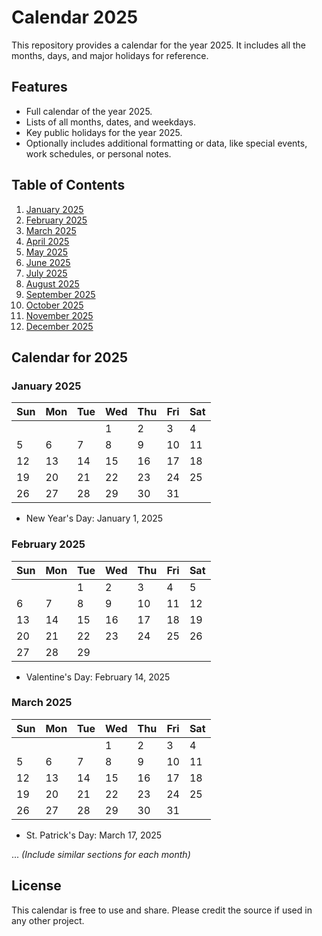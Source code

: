 # Calendar 2025

This repository provides a calendar for the year 2025. It includes all the months, days, and major holidays for reference.

## Features

- Full calendar of the year 2025.
- Lists of all months, dates, and weekdays.
- Key public holidays for the year 2025.
- Optionally includes additional formatting or data, like special events, work schedules, or personal notes.

## Table of Contents

1. [January 2025](#january-2025)
2. [February 2025](#february-2025)
3. [March 2025](#march-2025)
4. [April 2025](#april-2025)
5. [May 2025](#may-2025)
6. [June 2025](#june-2025)
7. [July 2025](#july-2025)
8. [August 2025](#august-2025)
9. [September 2025](#september-2025)
10. [October 2025](#october-2025)
11. [November 2025](#november-2025)
12. [December 2025](#december-2025)

## Calendar for 2025

### January 2025

| Sun | Mon | Tue | Wed | Thu | Fri | Sat |
| --- | --- | --- | --- | --- | --- | --- |
|     |     |     | 1   | 2   | 3   | 4   |
| 5   | 6   | 7   | 8   | 9   | 10  | 11  |
| 12  | 13  | 14  | 15  | 16  | 17  | 18  |
| 19  | 20  | 21  | 22  | 23  | 24  | 25  |
| 26  | 27  | 28  | 29  | 30  | 31  |     |

- New Year's Day: January 1, 2025

### February 2025

| Sun | Mon | Tue | Wed | Thu | Fri | Sat |
| --- | --- | --- | --- | --- | --- | --- |
|     |     | 1   | 2   | 3   | 4   | 5   |
| 6   | 7   | 8   | 9   | 10  | 11  | 12  |
| 13  | 14  | 15  | 16  | 17  | 18  | 19  |
| 20  | 21  | 22  | 23  | 24  | 25  | 26  |
| 27  | 28  | 29  |     |     |     |     |

- Valentine's Day: February 14, 2025

### March 2025

| Sun | Mon | Tue | Wed | Thu | Fri | Sat |
| --- | --- | --- | --- | --- | --- | --- |
|     |     |     | 1   | 2   | 3   | 4   |
| 5   | 6   | 7   | 8   | 9   | 10  | 11  |
| 12  | 13  | 14  | 15  | 16  | 17  | 18  |
| 19  | 20  | 21  | 22  | 23  | 24  | 25  |
| 26  | 27  | 28  | 29  | 30  | 31  |     |

- St. Patrick's Day: March 17, 2025

... *(Include similar sections for each month)*

## License

This calendar is free to use and share. Please credit the source if used in any other project.

